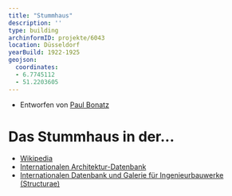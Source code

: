 ```yaml
---
title: "Stummhaus"
description: ''
type: building
archinformID: projekte/6043
location: Düsseldorf
yearBuild: 1922-1925
geojson:
  coordinates:
  - 6.7745112
  - 51.2203605
---
```


* Entworfen von [Paul Bonatz](/tags/Paul-Bonatz)

# Das Stummhaus in der...
* [Wikipedia](https://de.wikipedia.org/wiki/Stummhaus)
* [Internationalen Architektur-Datenbank](https://deu.archinform.net/projekte/6043.htm)
* [Internationalen Datenbank und Galerie für Ingenieurbauwerke (Structurae)](https://structurae.net/de/bauwerke/stumm-konzern-verwaltungsgebaeude)
